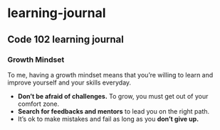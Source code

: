 # learning-journal
## Code 102 learning journal


### Growth Mindset
To me, having a growth mindset means that you’re willing to learn and improve yourself and your skills everyday.

- **Don’t be afraid of challenges.** To grow, you must get out of your comfort zone.
- **Search for feedbacks and mentors** to lead you on the right path.
- It’s ok to make mistakes and fail as long as you **don’t give up.**

